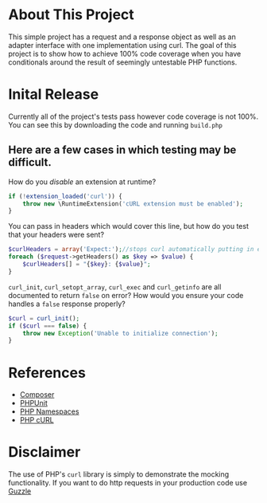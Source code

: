 # About This Project
This simple project has a request and a response object as well as an adapter interface with one implementation using curl.  The goal of this project is to show how to achieve 100% code coverage when you have conditionals around the result of seemingly untestable PHP functions.


# Inital Release
Currently all of the project's tests pass however code coverage is not 100%.  You can see this by downloading the code and running `build.php`


## Here are a few cases in which testing may be difficult.

How do you _disable_ an extension at runtime?
```php
if (!extension_loaded('curl')) {
    throw new \RuntimeExtension('cURL extension must be enabled');
}
```

You can pass in headers which would cover this line, but how do you test that your headers were sent?
```php
$curlHeaders = array('Expect:');//stops curl automatically putting in expect 100.
foreach ($request->getHeaders() as $key => $value) {
    $curlHeaders[] = "{$key}: {$value}";
}
```

`curl_init`, `curl_setopt_array`, `curl_exec` and `curl_getinfo` are all documented to return `false` on error? How would you ensure your code handles a `false` response properly?
```php
$curl = curl_init();
if ($curl === false) {
    throw new Exception('Unable to initialize connection');
}
```


# References

* [Composer](http://getcomposer.org)
* [PHPUnit](http://phpunit.de)
* [PHP Namespaces](http://www.php.net/manual/en/language.namespaces.php)
* [PHP cURL](http://www.php.net/manual/en/ref.curl.php)


# Disclaimer

The use of PHP's `curl` library is simply to demonstrate the mocking functionality. If you want to do http requests in your production code use [Guzzle](https://github.com/guzzle/guzzle)
